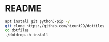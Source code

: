 # README

```bash
apt install git python3-pip -y
git clone https://github.com/hieunt79/dotfiles
cd dotfiles
./dotdrop.sh install
```
